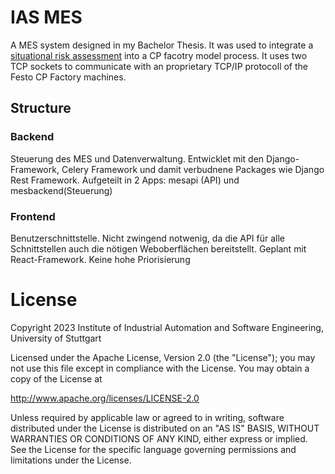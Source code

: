 # IAS MES
A MES system designed in my Bachelor Thesis. It was used to integrate a [situational risk assessment](https://github.com/NachtaktiverHalbaffe/Robotino-Situational-Risk-Assessment) into a CP facotry model process.
It uses two TCP sockets to communicate with an proprietary TCP/IP protocoll of the Festo CP Factory machines.

## Structure
### Backend
Steuerung des MES und Datenverwaltung. Entwicklet mit den Django-Framework, Celery Framework und damit verbudnene Packages wie Django Rest Framework. Aufgeteilt in 2 Apps: mesapi (API) und mesbackend(Steuerung)

### Frontend
Benutzerschnittstelle. Nicht zwingend notwenig, da die API für alle Schnittstellen auch die nötigen Weboberflächen bereitstellt. Geplant mit React-Framework. Keine hohe Priorisierung

# License
Copyright 2023 Institute of Industrial Automation and Software Engineering, University of Stuttgart

Licensed under the Apache License, Version 2.0 (the "License");
you may not use this file except in compliance with the License.
You may obtain a copy of the License at

  http://www.apache.org/licenses/LICENSE-2.0

Unless required by applicable law or agreed to in writing, software
distributed under the License is distributed on an "AS IS" BASIS,
WITHOUT WARRANTIES OR CONDITIONS OF ANY KIND, either express or implied.
See the License for the specific language governing permissions and
limitations under the License.

